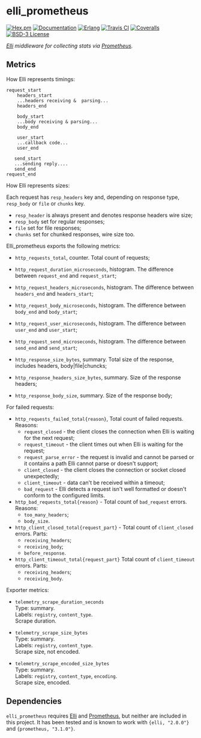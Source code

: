 # elli_prometheus

[![Hex.pm][hex badge]][hex package]
[![Documentation][docs badge]][docs]
[![Erlang][erlang badge]][erlang downloads]
[![Travis CI][build badge]][travis link]
[![Coveralls][coverage badge]][coveralls link]
[![BSD-3 License][license badge]](LICENSE)

*[Elli][] middleware for collecting stats via [Prometheus][].*

## Metrics

How Elli represents timings:

```
request_start
    headers_start
    ...headers receiving &  parsing...
    headers_end

    body_start
    ...body receiving & parsing...
    body_end

    user_start
    ...callback code...
    user_end

   send_start
   ...sending reply....
   send_end
request_end
```

How Elli represents sizes:

Each request has `resp_headers` key and, depending on
response type, `resp_body` or `file` or `chunks` key.

- `resp_header` is always present and denotes response headers wire size;
- `resp_body` set for regular responses;
- `file` set for file responses;
- `chunks` set for chunked responses, wire size too.

Elli_prometheus exports the following metrics:

- `http_requests_total`, counter. Total count of requests;
- `http_request_duration_microseconds`, histogram. The difference between
   `request_end` and `request_start`;
- `http_request_headers_microseconds`, histogram. The difference between
  `headers_end` and `headers_start`;
- `http_request_body_microseconds`, histogram. The difference between
  `body_end` and `body_start`;
- `http_request_user_microseconds`, histogram. The difference between
  `user_end` and `user_start`;
- `http_request_send_microseconds`, histogram. The difference between
  `send_end` and `send_start`;

- `http_response_size_bytes`, summary. Total size of the response, includes
  headers, body|file|chuncks;
- `http_response_headers_size_bytes`, summary. Size of the response headers;
- `http_response_body_size`, summary.
  Size of the response body;

For failed requests:
- `http_requests_failed_total{reason}`, Total count of failed requests. Reasons:
  - `request_closed` - the client closes the connection when Elli is waiting for
  the next request;
  - `request_timeout` - the client times out when Elli is waiting for the request;
  - `request_parse_error` - the request is invalid and cannot be parsed or it
  contains a path Elli cannot parse or doesn't support;
  - `client_closed` - the client closes the connection or socket closed
  unexpectedly;
  - `client_timeout` - data can't be received within a timeout;
  - `bad_request` - Elli detects a request isn't well formatted or doesn't conform
  to the configured limits.
- `http_bad_requests_total{reason}` - Total count of `bad_request` errors.
  Reasons:
  - `too_many_headers`;
  - `body_size`.
- `http_client_closed_total{request_part}` - Total count of `client_closed` errors.
   Parts:
   - `receiving_headers`;
   - `receiving_body`;
   - `before_response`.
- `http_client_timeout_total{request_part}` Total count of `client_timeout` errors.
  Parts:
   - `receiving_headers`;
   - `receiving_body`.
   
Exporter metrics:

* `telemetry_scrape_duration_seconds`<br />
Type: summary.<br />
Labels: `registry`, `content_type`.<br />
Scrape duration.

* `telemetry_scrape_size_bytes`<br />
Type: summary.<br />
Labels: `registry`, `content_type`.<br />
Scrape size, not encoded.

* `telemetry_scrape_encoded_size_bytes`<br />
Type: summary.<br />
Labels: `registry`, `content_type`, `encoding`.<br />
Scrape size, encoded.

## Dependencies

`elli_prometheus` requires [Elli][] and [Prometheus][], but neither are included
in this project. It has been tested and is known to work with `{elli, "2.0.0"}`
and `{prometheus, "3.1.0"}`.

[hex badge]: https://img.shields.io/hexpm/v/elli_prometheus.svg?maxAge=2592000
[hex package]: https://hex.pm/packages/elli_prometheus
[erlang badge]: https://img.shields.io/badge/erlang-%E2%89%A518.0-red.svg
[erlang downloads]: http://www.erlang.org/downloads
[build badge]: https://travis-ci.org/elli-lib/elli_prometheus.svg?branch=develop
[travis link]: https://travis-ci.org/elli-lib/elli_prometheus
[docs badge]: https://img.shields.io/badge/docs-edown-green.svg
[docs]: doc/README.md
[coverage badge]: https://coveralls.io/repos/github/elli-lib/elli_prometheus/badge.svg?branch=develop
[coveralls link]: https://coveralls.io/github/elli-lib/elli_prometheus?branch=develop
[license badge]: https://img.shields.io/badge/license-BSD--3-blue.svg

[Elli]: https://github.com/elli-lib/elli
[Prometheus]: https://github.com/deadtrickster/prometheus.erl
